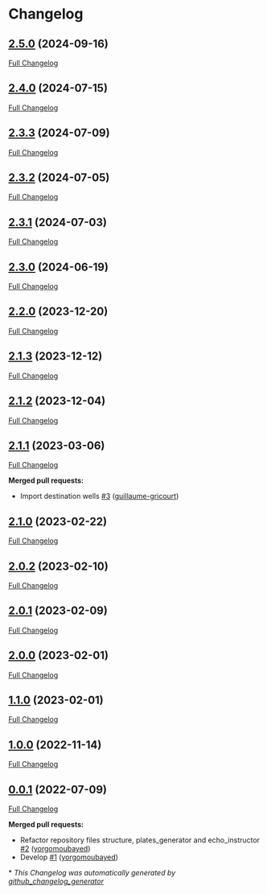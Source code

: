 # Changelog

## [2.5.0](https://github.com/brsynth/icfree-ml/tree/2.5.0) (2024-09-16)

[Full Changelog](https://github.com/brsynth/icfree-ml/compare/2.4.0...2.5.0)

## [2.4.0](https://github.com/brsynth/icfree-ml/tree/2.4.0) (2024-07-15)

[Full Changelog](https://github.com/brsynth/icfree-ml/compare/2.3.3...2.4.0)

## [2.3.3](https://github.com/brsynth/icfree-ml/tree/2.3.3) (2024-07-09)

[Full Changelog](https://github.com/brsynth/icfree-ml/compare/2.3.2...2.3.3)

## [2.3.2](https://github.com/brsynth/icfree-ml/tree/2.3.2) (2024-07-05)

[Full Changelog](https://github.com/brsynth/icfree-ml/compare/2.3.1...2.3.2)

## [2.3.1](https://github.com/brsynth/icfree-ml/tree/2.3.1) (2024-07-03)

[Full Changelog](https://github.com/brsynth/icfree-ml/compare/2.3.0...2.3.1)

## [2.3.0](https://github.com/brsynth/icfree-ml/tree/2.3.0) (2024-06-19)

[Full Changelog](https://github.com/brsynth/icfree-ml/compare/2.2.0...2.3.0)

## [2.2.0](https://github.com/brsynth/icfree-ml/tree/2.2.0) (2023-12-20)

[Full Changelog](https://github.com/brsynth/icfree-ml/compare/2.1.3...2.2.0)

## [2.1.3](https://github.com/brsynth/icfree-ml/tree/2.1.3) (2023-12-12)

[Full Changelog](https://github.com/brsynth/icfree-ml/compare/2.1.2...2.1.3)

## [2.1.2](https://github.com/brsynth/icfree-ml/tree/2.1.2) (2023-12-04)

[Full Changelog](https://github.com/brsynth/icfree-ml/compare/2.1.1...2.1.2)

## [2.1.1](https://github.com/brsynth/icfree-ml/tree/2.1.1) (2023-03-06)

[Full Changelog](https://github.com/brsynth/icfree-ml/compare/2.1.0...2.1.1)

**Merged pull requests:**

- Import destination wells [\#3](https://github.com/brsynth/icfree-ml/pull/3) ([guillaume-gricourt](https://github.com/guillaume-gricourt))

## [2.1.0](https://github.com/brsynth/icfree-ml/tree/2.1.0) (2023-02-22)

[Full Changelog](https://github.com/brsynth/icfree-ml/compare/2.0.2...2.1.0)

## [2.0.2](https://github.com/brsynth/icfree-ml/tree/2.0.2) (2023-02-10)

[Full Changelog](https://github.com/brsynth/icfree-ml/compare/2.0.1...2.0.2)

## [2.0.1](https://github.com/brsynth/icfree-ml/tree/2.0.1) (2023-02-09)

[Full Changelog](https://github.com/brsynth/icfree-ml/compare/2.0.0...2.0.1)

## [2.0.0](https://github.com/brsynth/icfree-ml/tree/2.0.0) (2023-02-01)

[Full Changelog](https://github.com/brsynth/icfree-ml/compare/1.1.0...2.0.0)

## [1.1.0](https://github.com/brsynth/icfree-ml/tree/1.1.0) (2023-02-01)

[Full Changelog](https://github.com/brsynth/icfree-ml/compare/1.0.0...1.1.0)

## [1.0.0](https://github.com/brsynth/icfree-ml/tree/1.0.0) (2022-11-14)

[Full Changelog](https://github.com/brsynth/icfree-ml/compare/0.0.1...1.0.0)

## [0.0.1](https://github.com/brsynth/icfree-ml/tree/0.0.1) (2022-07-09)

[Full Changelog](https://github.com/brsynth/icfree-ml/compare/21cd48be673e67d45cdad8ce5f92d6ad41728f43...0.0.1)

**Merged pull requests:**

- Refactor repository files structure, plates\_generator and echo\_instructor [\#2](https://github.com/brsynth/icfree-ml/pull/2) ([yorgomoubayed](https://github.com/yorgomoubayed))
- Develop [\#1](https://github.com/brsynth/icfree-ml/pull/1) ([yorgomoubayed](https://github.com/yorgomoubayed))



\* *This Changelog was automatically generated by [github_changelog_generator](https://github.com/github-changelog-generator/github-changelog-generator)*
